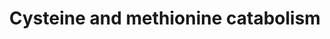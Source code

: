 ---
annotations:
- id: PW:0001302
  parent: regulatory pathway
  type: Pathway Ontology
  value: methionine degradation pathway
- id: PW:0001078
  parent: classic metabolic pathway
  type: Pathway Ontology
  value: cysteine and methionine metabolic pathway
- id: PW:0000049
  parent: classic metabolic pathway
  type: Pathway Ontology
  value: cysteine metabolic pathway
- id: PW:0000048
  parent: regulatory pathway
  type: Pathway Ontology
  value: methionine cycle/metabolic pathway
- id: PW:0000013
  parent: disease pathway
  type: Pathway Ontology
  value: disease pathway
authors:
- DeSl
- Egonw
- IreneHemel
- MaintBot
- Ddomingof
- Fehrhart
- Finterly
description: This pathway visualises the conversion of methionine to cysteine, after
  which it is further metabolised in either an oxidative or non-oxidative manner.
  Several of these metabolites are altered in people suffering from MoCD and SO; changes
  in metabolite concentrations (comparing MoCD cases to controls) are highlighted
  in blue (see [https://www.wikipathways.org/index.php/Pathway:WP4507] for the pathway
  on MoCD). This pathway was inspired by Chapter 12 of the book of Blau (ISBN 3642403360
  (978-3642403361)).
last-edited: 2021-06-23
organisms:
- Homo sapiens
redirect_from:
- /index.php/Pathway:WP4504
- /instance/WP4504
- /instance/WP4504_rr119316
revision: r119316
schema-jsonld:
- '@context': https://schema.org/
  '@id': https://wikipathways.github.io/pathways/WP4504.html
  '@type': Dataset
  creator:
    '@type': Organization
    name: WikiPathways
  description: This pathway visualises the conversion of methionine to cysteine, after
    which it is further metabolised in either an oxidative or non-oxidative manner.
    Several of these metabolites are altered in people suffering from MoCD and SO;
    changes in metabolite concentrations (comparing MoCD cases to controls) are highlighted
    in blue (see [https://www.wikipathways.org/index.php/Pathway:WP4507] for the pathway
    on MoCD). This pathway was inspired by Chapter 12 of the book of Blau (ISBN 3642403360
    (978-3642403361)).
  keywords:
  - -CH3
  - 3-Mercaptopyruvic acid
  - 5-Methyltetrahydrofolate
  - AAT
  - ATP
  - Adenosine
  - B-Sulfinyl pyruvate
  - BHMT
  - Betaine
  - CDO
  - CO2
  - CSD
  - CSE
  - Cystathionine
  - Cysteine
  - Cysteine sulfinic acid
  - Cystine
  - Dimethylglycine
  - GCS
  - GS
  - Glu
  - Glutathione
  - Gly
  - H2O
  - H2S
  - Homocysteine
  - Hypotaurine
  - KG
  - MAT
  - MPST
  - MS
  - MT
  - Methionine
  - NH4+
  - O2
  - Pyr
  - RSSH
  - S-Adenosylhomocysteine
  - S-Adenosylmethionine
  - S-sulfocysteine
  - SAAH
  - SDO
  - SO
  - SO3 2-
  - SQR
  - Sulfate
  - Sulfite
  - Taurine
  - Tetra-hydrofolate
  - alpha-KB
  - gamma-Glutamylcysteine
  - serine
  - thiosulfate(2−)
  license: CC0
  name: Cysteine and methionine catabolism
seo: CreativeWork
title: Cysteine and methionine catabolism
wpid: WP4504
---